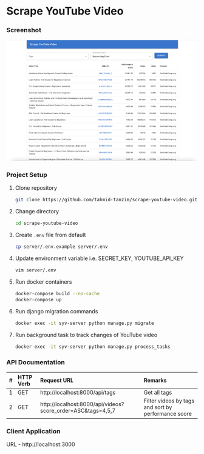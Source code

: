 # Scrape YouTube Video

### Screenshot
![screenshot](screenshot.png)

### Project Setup
1. Clone repository
    ```bash
    git clone https://github.com/tahmid-tanzim/scrape-youtube-video.git
    ```
2. Change directory
    ```bash
    cd scrape-youtube-video
    ```
3. Create `.env` file from default
    ```bash
    cp server/.env.example server/.env
    ```
4. Update environment variable i.e. SECRET_KEY, YOUTUBE_API_KEY
    ```bash
    vim server/.env
    ``` 
5. Run docker containers
    ```bash
    docker-compose build --no-cache
    docker-compose up
    ```
6. Run django migration commands
    ```bash
    docker exec -it syv-server python manage.py migrate
    ```
7. Run background task to track changes of YouTube video
    ```bash
    docker exec -it syv-server python manage.py process_tasks
    ```


### API Documentation
| #   | HTTP Verb | Request URL                                                  | Remarks                                             |
|:---:|:----------|:-------------------------------------------------------------|:----------------------------------------------------|
| 1   | GET       | http://localhost:8000/api/tags                               | Get all tags                                        |
| 2   | GET       | http://localhost:8000/api/videos?score_order=ASC&tags=4,5,7  | Filter videos by tags and sort by performance score | 


### Client Application
URL - http://localhost:3000


<!-- ### TIPS: 
If background task runs multiple times per second after setting up schedule and repeat
```doctest
docker exec -it syv-server python manage.py shell
from background_task.models import Task
Task.objects.all().delete()
exit()
``` -->